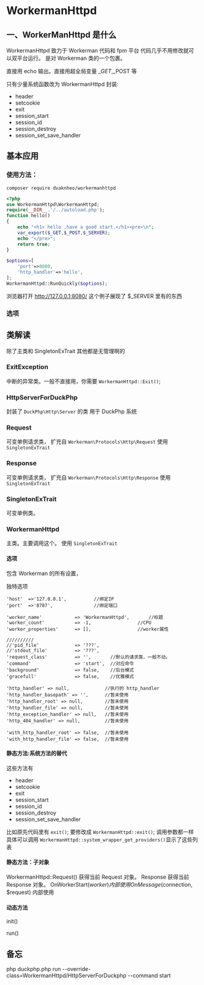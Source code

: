 # WorkermanHttpd

## 一、WorkerManHttpd 是什么

WorkermanHttpd 致力于 Workerman 代码和 fpm 平台 代码几乎不用修改就可以双平台运行。
是对 Workerman 类的一个包裹。

直接用 echo 输出。直接用超全局变量 $\_GET,$\_POST 等


只有少量系统函数改为 WorkermanHttpd 封装:

- header
- setcookie
- exit
- session_start
- session_id
- session_destroy
- session_set_save_handler


## 基本应用

### 使用方法：

```shell
composer require dvaknheo/workermanhttpd
```

```php
<?php
use WorkermanHttpd\WorkermanHttpd;
require(__DIR__.'/../autoload.php');
function hello()
{
    echo "<h1> hello ,have a good start.</h1><pre>\n";
    var_export($_GET,$_POST,$_SERVER);
    echo "</pre>";
    return true;
}

$options=[
    'port'=>8080,
    'http_handler'=>'hello',
];
WorkermanHttpd::RunQuickly($options);
```

浏览器打开 http://127.0.0.1:8080/
这个例子展现了 $_SERVER 里有的东西

### 选项

## 类解读

除了主类和 SingletonExTrait   其他都是无管理啊的

### ExitException

中断的异常类。一般不直接用，你需要 `WorkermanHttpd::Exit()`;

### HttpServerForDuckPhp

封装了 `DuckPhp\Http\Server` 的类 用于 DuckPhp 系统

### Request

可变单例请求类， 扩充自 `Workerman\Protocols\Http\Request` 使用 `SingletonExTrait`

### Response

可变单例请求类， 扩充自 `Workerman\Protocols\Http\Response` 使用 `SingletonExTrait`

### SingletonExTrait

可变单例类。 

### WorkermanHttpd

主类。主要调用这个。 使用 `SingletonExTrait`

#### 选项

包含 Workerman 的所有设置，

独特选项

    'host'  =>'127.0.0.1',          //绑定IP
    'port'  =>'8787',               //绑定端口

    'worker_name'            => 'WorkermanHttpd',       //标题
    'worker_count'           => -1,                 //CPU
    'worker_properties'      => [],                 //worker属性

    //////////
    //'pid_file'             => '???',
    //'stdout_file'          => '???',  
    'request_class'          => '',       //默认的请求类，一般不动。
    'command'                => 'start',  //对应命令
    'background'             => false,    //后台模式
    'gracefull'              => false,    //优雅模式

    'http_handler' => null,             //执行的 http_handler
    'http_handler_basepath' => '',      //暂未使用
    'http_handler_root' => null,        //暂未使用
    'http_handler_file' => null,        //暂未使用
    'http_exception_handler' => null,   //暂未使用
    'http_404_handler' => null,         //暂未使用

    'with_http_handler_root' => false,  //暂未使用
    'with_http_handler_file' => false,  //暂未使用

#### 静态方法:系统方法的替代

这些方法有

- header
- setcookie
- exit
- session_start
- session_id
- session_destroy
- session_set_save_handler

比如原先代码里有 `exit()`; 要修改成 `WorkermanHttpd::exit()`; 调用参数都一样
具体可以调用 `WorkermanHttpd::system_wrapper_get_providers()`显示了这些列表
#### 静态方法：子对象
WorkermanHttpd::Request()
    获得当前 Request 对象。
Response
    获得当前 Response 对象。
OnWorkerStart($worker)
    内部使用
OnMessage($connection, $request)
    内部使用

#### 动态方法

init()

run()
## 备忘

php duckphp.php  run --override-class=WorkermanHttpd/HttpServerForDuckphp --command start